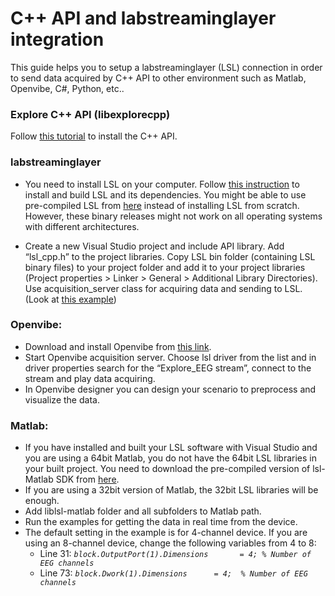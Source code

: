# C++ API and labstreaminglayer integration

This guide helps you to setup a labstreaminglayer (LSL) connection in order to send data acquired by C++ API to other environment such as Matlab, Openvibe, C#, Python, etc..

### Explore C++ API (libexplorecpp)
Follow [this tutorial](https://github.com/Mentalab-hub/libexplorecpp) to install the C++ API.

### labstreaminglayer
* You need to install LSL on your computer. Follow [this instruction](https://github.com/sccn/labstreaminglayer/blob/master/INSTALL.md) to install and build LSL and its dependencies. You might be able to use pre-compiled LSL from [here](ftp://sccn.ucsd.edu/pub/software/LSL/SDK/) instead of installing LSL from scratch. However, these binary releases might not work on all operating systems with different architectures.

* Create a new Visual Studio project and include API library. Add “lsl_cpp.h” to the project libraries.
Copy LSL bin folder (containing LSL binary files) to your project folder and add it to your project libraries (Project properties > Linker > General > Additional Library Directories). 
Use acquisition_server class for acquiring data and sending to LSL. (Look at [this example](NOTHING))

### Openvibe:
* Download and install Openvibe from [this link](http://openvibe.inria.fr/downloads/).
* Start Openvibe acquisition server. Choose lsl driver from the list and in driver properties search for the “Explore_EEG stream”, connect to the stream and play data acquiring.
* In Openvibe designer you can design your scenario to preprocess and visualize the data.

### Matlab:
* If you have installed and built your LSL software with Visual Studio and you are using a 64bit Matlab, you do not have the 64bit LSL libraries in your built project. You need to download the pre-compiled version of lsl-Matlab SDK from [here](ftp://sccn.ucsd.edu/pub/software/LSL/SDK/).
* If you are using a 32bit version of Matlab, the 32bit LSL libraries will be enough. 
* Add liblsl-matlab folder and all subfolders to Matlab path.
* Run the examples for getting the data in real time from the device.
* The default setting in the example is for 4-channel device. If you are using an 8-channel device, change the following variables from 4 to 8:
  * Line 31:  _`block.OutputPort(1).Dimensions       = 4; % Number of EEG channels`_
  * Line 73:   _`block.Dwork(1).Dimensions      = 4;  % Number of EEG channels`_
